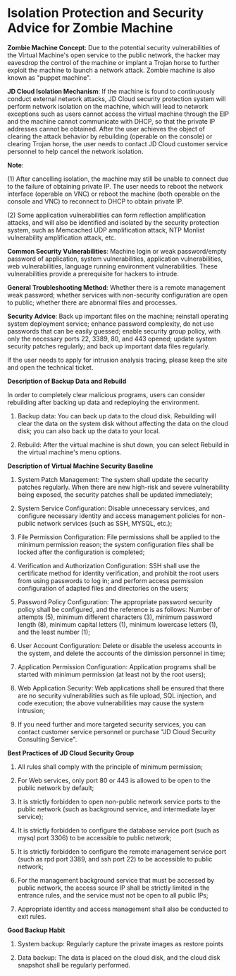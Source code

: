 # Isolation Protection and Security Advice for Zombie Machine

**Zombie Machine Concept**: Due to the potential security vulnerabilities of the Virtual Machine's open service to the public network, the hacker may eavesdrop the control of the machine or implant a Trojan horse to further exploit the machine to launch a network attack. Zombie machine is also known as "puppet machine".

**JD Cloud Isolation Mechanism**: If the machine is found to continuously conduct external network attacks, JD Cloud security protection system will perform network isolation on the machine, which will lead to network exceptions such as users cannot access the virtual machine through the EIP and the machine cannot communicate with DHCP, so that the private IP addresses cannot be obtained. After the user achieves the object of clearing the attack behavior by rebuilding (operable on the console) or clearing Trojan horse, the user needs to contact JD Cloud customer service personnel to help cancel the network isolation.

**Note**:

(1) After cancelling isolation, the machine may still be unable to connect due to the failure of obtaining private IP. The user needs to reboot the network interface (operable on VNC) or reboot the machine (both operable on the console and VNC) to reconnect to DHCP to obtain private IP.

(2) Some application vulnerabilities can form reflection amplification attacks, and will also be identified and isolated by the security protection system, such as Memcached UDP amplification attack, NTP Monlist vulnerability amplification attack, etc.

**Common Security Vulnerabilities**: Machine login or weak password/empty password of application, system vulnerabilities, application vulnerabilities, web vulnerabilities, language running environment vulnerabilities. These vulnerabilities provide a prerequisite for hackers to intrude.

**General Troubleshooting Method**: Whether there is a remote management weak password; whether services with non-security configuration are open to public; whether there are abnormal files and processes.

**Security Advice**: Back up important files on the machine; reinstall operating system deployment service; enhance password complexity, do not use passwords that can be easily guessed; enable security group policy, with only the necessary ports 22, 3389, 80, and 443 opened; update system security patches regularly; and back up important data files regularly.

If the user needs to apply for intrusion analysis tracing, please keep the site and open the technical ticket.

**Description of Backup Data and Rebuild**

In order to completely clear malicious programs, users can consider rebuilding after backing up data and redeploying the environment.

1. Backup data: You can back up data to the cloud disk. Rebuilding will clear the data on the system disk without affecting the data on the cloud disk; you can also back up the data to your local.

2. Rebuild: After the virtual machine is shut down, you can select Rebuild in the virtual machine's menu options.

**Description of Virtual Machine Security Baseline**

1. System Patch Management: The system shall update the security patches regularly. When there are new high-risk and severe vulnerability being exposed, the security patches shall be updated immediately;

2. System Service Configuration: Disable unnecessary services, and configure necessary identity and access management policies for non-public network services (such as SSH, MYSQL, etc.);

3. File Permission Configuration: File permissions shall be applied to the minimum permission reason; the system configuration files shall be locked after the configuration is completed;

4. Verification and Authorization Configuration: SSH shall use the certificate method for identity verification, and prohibit the root users from using passwords to log in; and perform access permission configuration of adapted files and directories on the users;

5. Password Policy Configuration: The appropriate password security policy shall be configured, and the reference is as follows: Number of attempts (5), minimum different characters (3), minimum password length (8), minimum capital letters (1), minimum lowercase letters (1), and the least number (1);

6. User Account Configuration: Delete or disable the useless accounts in the system, and delete the accounts of the dimission personnel in time;

7. Application Permission Configuration: Application programs shall be started with minimum permission (at least not by the root users);

8. Web Application Security: Web applications shall be ensured that there are no security vulnerabilities such as file upload, SQL injection, and code execution; the above vulnerabilities may cause the system intrusion;

9. If you need further and more targeted security services, you can contact customer service personnel or purchase "JD Cloud Security Consulting Service".

**Best Practices of JD Cloud Security Group**

1. All rules shall comply with the principle of minimum permission;

2. For Web services, only port 80 or 443 is allowed to be open to the public network by default;

3. It is strictly forbidden to open non-public network service ports to the public network (such as background service, and intermediate layer service);

4. It is strictly forbidden to configure the database service port (such as mysql port 3306) to be accessible to public network;

5. It is strictly forbidden to configure the remote management service port (such as rpd port 3389, and ssh port 22) to be accessible to public network;

6. For the management background service that must be accessed by public network, the access source IP shall be strictly limited in the entrance rules, and the service must not be open to all public IPs;

7. Appropriate identity and access management shall also be conducted to exit rules.

**Good Backup Habit**

1. System backup: Regularly capture the private images as restore points

2. Data backup: The data is placed on the cloud disk, and the cloud disk snapshot shall be regularly performed.
